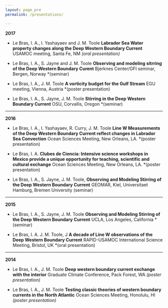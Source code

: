 ```yaml
---
layout: page_pre
permalink: /presentations/

---
```


**2017**

* Le Bras, I. A., I. Yashayaev and J. M. Toole **Labrador Sea Water property changes along the Deep Western Boundary Current** USAMOC meeting, Santa Fe, NM *(oral presentation)*

* Le Bras, I. A., S. Jayne and J. M. Toole **Observing and modeling sitrring of the Deep Western Boundary Curent** Bjerknes Center/GFI seminar, Bergen, Norway *(seminar)

* Le Bras, I. A., J. M. Toole **A vorticity budget for the Gulf Stream** EGU meeting, Vienna, Austria *(poster presentation)

* Le Bras, I. A., S. Jayne, J. M. Toole **Stirring in the Deep Western Boundary Current** OSU, Corvallis, Oregon  *(seminar)

---

**2016**

* Le Bras, I. A., I. Yashayaev, R. Curry, J. M. Toole **Line W Measurements of the Deep Western Boundary Current reflect changes in Labrador Sea Convection** Ocean Sciences Meeting, New Orleans, LA. *(poster presentation)

* Le Bras, I. A. **Clubes de Ciencia: Intensive science workshops in Mexico provide a unique opportunity for teaching, scientific and cultural exchange** Ocean Sciences Meeting, New Orleans, LA. *(poster presentation)

* Le Bras, I. A., S. Jayne, J. M. Toole, **Observing and Modeling Stirring of the Deep Western Boundary Current** GEOMAR, Kiel, Universitaet Hamburg, Bremen University (seminar)


---

**2015**

* Le Bras, I. A., S. Jayne, J. M. Toole **Observing and Modeling Stirring of the Deep Western Boundary Current** UCLA, Los Angeles, California *(seminar)

* Le Bras, I. A. J. M. Toole, J **A decade of Line W observations of the Deep Western Boundary Current** RAPID-USAMOC International Science Meeting, Bristol, UK *(oral presentation)

---

**2014**

* Le Bras, I. A., J. M. Toole **Deep western boundary current exchange with the interior** Graduate Climate Conference, Pack Forest, WA  *(poster presentation)*


* Le Bras, I.  A., J. M. Toole **Testing classic theories of western boundary currents in the North Atlantic** Ocean Sciences Meeting, Honolulu, HI  *(poster presentation)*


